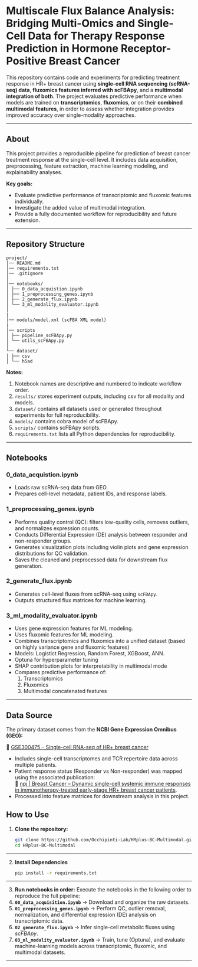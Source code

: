
# Multiscale Flux Balance Analysis: Bridging Multi-Omics and Single-Cell Data for Therapy Response Prediction in Hormone Receptor-Positive Breast Cancer

This repository contains code and experiments for predicting treatment response in HR+ breast cancer using **single-cell RNA sequencing (scRNA-seq) data**, **fluxomics features inferred with scFBApy**, and a **multimodal integration of both**. The project evaluates predictive performance when models are trained on **transcriptomics**, **fluxomics**, or on their **combined multimodal features**, in order to assess whether integration provides improved accuracy over single-modality approaches.

---

## About

This project provides a reproducible pipeline for prediction of breast cancer treatment response at the single-cell level. It includes data acquisition, preprocessing, feature extraction, machine learning modeling, and explainability analyses.

**Key goals:**
- Evaluate predictive performance of transcriptomic and fluxomic features individually.
- Investigate the added value of multimodal integration.
- Provide a fully documented workflow for reproducibility and future extension.

---

## Repository Structure
```
project/
│── README.md
│── requirements.txt
│── .gitignore
│
│── notebooks/ 
│ ├── 0_data_acquistion.ipynb
│ ├── 1_preprocessing_genes.ipynb
│ ├── 2_generate_flux.ipynb
│ └── 3_ml_modality_evaluator.ipynb
│
|
│── models/model.xml (scFBA XML model) 
|
│── scripts
│ ├── pipeline_scFBApy.py
│ └── utils_scFBApy.py
│
└── dataset/
│ ├── csv
│ └── h5ad

```

**Notes:**
1. Notebook names are descriptive and numbered to indicate workflow order.  
2. `results/` stores experiment outputs, including csv for all modality and models.
3. `dataset/` contains all datasets used or generated throughout experiments for full reproducibility.
4. `models/` contains cobra model of scFBApy.
5. `scripts/` contains scFBApy scripts.
6. `requirements.txt` lists all Python dependencies for reproducibility.

---

## Notebooks

### 0_data_acquistion.ipynb
- Loads raw scRNA-seq data from GEO.  
- Prepares cell-level metadata, patient IDs, and response labels.  

### 1_preprocessing_genes.ipynb
- Performs quality control (QC): filters low-quality cells, removes outliers, and normalizes expression counts.
- Conducts Differential Expression (DE) analysis between responder and non-responder groups.
- Generates visualization plots including violin plots and gene expression distributions for QC validation.
- Saves the cleaned and preprocessed data for downstream flux generation.

### 2_generate_flux.ipynb
- Generates cell-level fluxes from scRNA-seq using `scFBApy`.    
- Outputs structured flux matrices for machine learning.

### 3_ml_modality_evaluator.ipynb 
- Uses gene expression features for ML modeling.  
- Uses fluxomic features for ML modeling.
- Combines transcriptomics and fluxomics into a unified dataset (based on highly variance gene and fluxomic features) 
- Models: Logistict Regression, Random Forest, XGBoost, ANN.
- Optuna for hyperparameter tuning
- SHAP contribution plots for interpretability in multimodal mode
- Compares predictive performance of:
  1. Transcriptomics
  2. Fluxomics
  3. Multimodal concatenated features

---

## Data Source

The primary dataset comes from the **NCBI Gene Expression Omnibus (GEO):**  

🔗 [GSE300475 – Single-cell RNA-seq of HR+ breast cancer](https://www.ncbi.nlm.nih.gov/geo/query/acc.cgi?acc=GSE300475)  

- Includes single-cell transcriptomes and TCR repertoire data across multiple patients.   
- Patient response status (Responder vs Non-responder) was mapped using the associated publication:  
  🔗 [npj | Breast Cancer – Dynamic single-cell systemic immune responses in immunotherapy-treated early-stage HR+ breast cancer patients](https://www.nature.com/articles/s41523-025-00776-1).  
- Processed into feature matrices for downstream analysis in this project.


## How to Use

1. **Clone the repository:**
   ```bash
   git clone https://github.com/Occhipinti-Lab/HRplus-BC-Multimodal.git
   cd HRplus-BC-Multimodal
---
2. **Install Dependencies**
    ```bash
    pip install -r requirements.txt
---
3. **Run notebooks in order:**
Execute the notebooks in the following order to reproduce the full pipeline:
1. **`00_data_acquisition.ipynb`** → Download and organize the raw datasets.  
2. **`01_preprocessing_genes.ipynb`** → Perform QC, outlier removal, normalization, and differential expression (DE) analysis on transcriptomic data.  
3. **`02_generate_flux.ipynb`** → Infer single-cell metabolic fluxes using *scFBApy*.  
4. **`03_ml_modality_evaluator.ipynb`** → Train, tune (Optuna), and evaluate machine-learning models across transcriptomic, fluxomic, and multimodal datasets.
---
